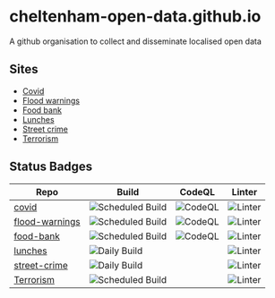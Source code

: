 # cheltenham-open-data.github.io

A github organisation to collect and disseminate localised open data

## Sites

- [Covid](/covid)
- [Flood warnings](/flood-warnings)
- [Food bank](/food-bank)
- [Lunches](/lunches)
- [Street crime](/street-crime)
- [Terrorism](/terrorism)


## Status Badges

| Repo | Build | CodeQL | Linter |
| --- | --- | --- | --- |
| [covid](https://github.com/cheltenham-open-data/covid/) | ![Scheduled Build](https://github.com/cheltenham-open-data/covid/workflows/Scheduled%20Build/badge.svg) | ![CodeQL](https://github.com/cheltenham-open-data/covid/workflows/CodeQL/badge.svg) | ![Linter](https://github.com/cheltenham-open-data/covid/workflows/Linter/badge.svg) |
| [flood-warnings](https://github.com/cheltenham-open-data/flood-warnings/) | ![Scheduled Build](https://github.com/cheltenham-open-data/flood-warnings/workflows/Scheduled%20Build/badge.svg) | ![CodeQL](https://github.com/cheltenham-open-data/flood-warnings/workflows/CodeQL/badge.svg) | ![Linter](https://github.com/cheltenham-open-data/flood-warnings/workflows/Linter/badge.svg) |
| [food-bank](https://github.com/cheltenham-open-data/food-bank/) | ![Scheduled Build](https://github.com/cheltenham-open-data/food-bank/workflows/Scheduled%20Build/badge.svg) | ![CodeQL](https://github.com/cheltenham-open-data/food-bank/workflows/CodeQL/badge.svg) | ![Linter](https://github.com/cheltenham-open-data/food-bank/workflows/Linter/badge.svg) |
| [lunches](https://github.com/cheltenham-open-data/lunches) | ![Daily Build](https://github.com/cheltenham-open-data/lunches/workflows/Daily%20Build/badge.svg) |  |![Linter](https://github.com/cheltenham-open-data/lunches/workflows/Linter/badge.svg)|
| [street-crime](https://github.com/cheltenham-open-data/street-crime) | ![Daily Build](https://github.com/cheltenham-open-data/street-crime/workflows/Daily%20Build/badge.svg) | |![Linter](https://github.com/cheltenham-open-data/street-crime/workflows/Linter/badge.svg)|
| [Terrorism](https://github.com/cheltenham-open-data/terrorism) | ![Scheduled Build](https://github.com/Cheltenham-Open-Data/terrorism/workflows/Scheduled%20Build/badge.svg) | |![Linter](https://github.com/cheltenham-open-data/terrorism/workflows/Linter/badge.svg)|


